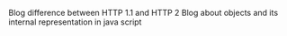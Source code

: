 Blog difference between HTTP 1.1 and HTTP 2
Blog about objects and its internal representation in java script
